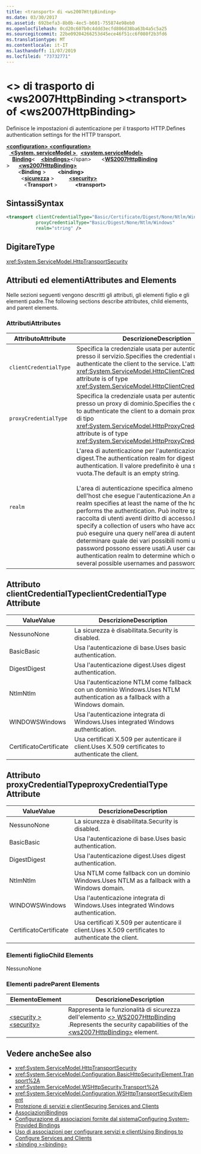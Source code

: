 ```yaml
---
title: <transport> di <ws2007HttpBinding>
ms.date: 03/30/2017
ms.assetid: 692befa3-8b0b-4ec5-b601-755874e98eb0
ms.openlocfilehash: 0cd20c607b0c4ddd3ecfd806d38ba63b4a5c5a25
ms.sourcegitcommit: 22be09204266253d45ece46f51cc6f080f2b3fd6
ms.translationtype: MT
ms.contentlocale: it-IT
ms.lasthandoff: 11/07/2019
ms.locfileid: "73732771"
---
```

# <a name="transport-of-ws2007httpbinding"></a><span data-ttu-id="fcc6f-102">\<> di trasporto di \<ws2007HttpBinding ></span><span class="sxs-lookup"><span data-stu-id="fcc6f-102">\<transport> of \<ws2007HttpBinding></span></span>
<span data-ttu-id="fcc6f-103">Definisce le impostazioni di autenticazione per il trasporto HTTP.</span><span class="sxs-lookup"><span data-stu-id="fcc6f-103">Defines authentication settings for the HTTP transport.</span></span>  
  
<span data-ttu-id="fcc6f-104">[ **\<configuration>** ](../configuration-element.md)</span><span class="sxs-lookup"><span data-stu-id="fcc6f-104">[**\<configuration>**](../configuration-element.md)</span></span>\
<span data-ttu-id="fcc6f-105">&nbsp;&nbsp;[ **\<System. serviceModel >** ](system-servicemodel.md)</span><span class="sxs-lookup"><span data-stu-id="fcc6f-105">&nbsp;&nbsp;[**\<system.serviceModel>**](system-servicemodel.md)</span></span>\
<span data-ttu-id="fcc6f-106">&nbsp;&nbsp;&nbsp;&nbsp;[**Binding**](bindings.md)\<</span><span class="sxs-lookup"><span data-stu-id="fcc6f-106">&nbsp;&nbsp;&nbsp;&nbsp;[**\<bindings>**](bindings.md)\</span></span>
<span data-ttu-id="fcc6f-107">&nbsp;&nbsp;&nbsp;&nbsp;&nbsp;&nbsp;\<[**WS2007HttpBinding**](ws2007httpbinding.md) ></span><span class="sxs-lookup"><span data-stu-id="fcc6f-107">&nbsp;&nbsp;&nbsp;&nbsp;&nbsp;&nbsp;[**\<ws2007HttpBinding>**](ws2007httpbinding.md)</span></span>\
<span data-ttu-id="fcc6f-108">&nbsp;&nbsp;&nbsp;&nbsp;&nbsp;&nbsp;&nbsp;&nbsp;\<**Binding** ></span><span class="sxs-lookup"><span data-stu-id="fcc6f-108">&nbsp;&nbsp;&nbsp;&nbsp;&nbsp;&nbsp;&nbsp;&nbsp;**\<binding>**</span></span>\
<span data-ttu-id="fcc6f-109">&nbsp;&nbsp;&nbsp;&nbsp;&nbsp;&nbsp;&nbsp;&nbsp;&nbsp;&nbsp;\<[**sicurezza**](security-of-ws2007httpbinding.md) ></span><span class="sxs-lookup"><span data-stu-id="fcc6f-109">&nbsp;&nbsp;&nbsp;&nbsp;&nbsp;&nbsp;&nbsp;&nbsp;&nbsp;&nbsp;[**\<security>**](security-of-ws2007httpbinding.md)</span></span>\
<span data-ttu-id="fcc6f-110">&nbsp;&nbsp;&nbsp;&nbsp;&nbsp;&nbsp;&nbsp;&nbsp;&nbsp;&nbsp;&nbsp;&nbsp;\<**Transport** ></span><span class="sxs-lookup"><span data-stu-id="fcc6f-110">&nbsp;&nbsp;&nbsp;&nbsp;&nbsp;&nbsp;&nbsp;&nbsp;&nbsp;&nbsp;&nbsp;&nbsp;**\<transport>**</span></span>  
  
## <a name="syntax"></a><span data-ttu-id="fcc6f-111">Sintassi</span><span class="sxs-lookup"><span data-stu-id="fcc6f-111">Syntax</span></span>  
  
```xml  
<transport clientCredentialType="Basic/Certificate/Digest/None/Ntlm/Windows"
           proxyCredentialType="Basic/Digest/None/Ntlm/Windows"
           realm="string" />
```  
  
## <a name="type"></a><span data-ttu-id="fcc6f-112">Digitare</span><span class="sxs-lookup"><span data-stu-id="fcc6f-112">Type</span></span>  
 <xref:System.ServiceModel.HttpTransportSecurity>  
  
## <a name="attributes-and-elements"></a><span data-ttu-id="fcc6f-113">Attributi ed elementi</span><span class="sxs-lookup"><span data-stu-id="fcc6f-113">Attributes and Elements</span></span>  
 <span data-ttu-id="fcc6f-114">Nelle sezioni seguenti vengono descritti gli attributi, gli elementi figlio e gli elementi padre.</span><span class="sxs-lookup"><span data-stu-id="fcc6f-114">The following sections describe attributes, child elements, and parent elements.</span></span>  
  
### <a name="attributes"></a><span data-ttu-id="fcc6f-115">Attributi</span><span class="sxs-lookup"><span data-stu-id="fcc6f-115">Attributes</span></span>  
  
|<span data-ttu-id="fcc6f-116">Attributo</span><span class="sxs-lookup"><span data-stu-id="fcc6f-116">Attribute</span></span>|<span data-ttu-id="fcc6f-117">Descrizione</span><span class="sxs-lookup"><span data-stu-id="fcc6f-117">Description</span></span>|  
|---------------|-----------------|  
|`clientCredentialType`|<span data-ttu-id="fcc6f-118">Specifica la credenziale usata per autenticare il client presso il servizio.</span><span class="sxs-lookup"><span data-stu-id="fcc6f-118">Specifies the credential used to authenticate the client to the service.</span></span> <span data-ttu-id="fcc6f-119">L'attributo è di tipo <xref:System.ServiceModel.HttpClientCredentialType>.</span><span class="sxs-lookup"><span data-stu-id="fcc6f-119">This attribute is of type <xref:System.ServiceModel.HttpClientCredentialType>.</span></span>|  
|`proxyCredentialType`|<span data-ttu-id="fcc6f-120">Specifica la credenziale usata per autenticare il client presso un proxy di dominio.</span><span class="sxs-lookup"><span data-stu-id="fcc6f-120">Specifies the credential used to authenticate the client to a domain proxy.</span></span> <span data-ttu-id="fcc6f-121">L'attributo è di tipo <xref:System.ServiceModel.HttpProxyCredentialType>.</span><span class="sxs-lookup"><span data-stu-id="fcc6f-121">This attribute is of type <xref:System.ServiceModel.HttpProxyCredentialType>.</span></span>|  
|`realm`|<span data-ttu-id="fcc6f-122">L'area di autenticazione per l'autenticazione di base o digest.</span><span class="sxs-lookup"><span data-stu-id="fcc6f-122">The authentication realm for digest or basic authentication.</span></span> <span data-ttu-id="fcc6f-123">Il valore predefinito è una stringa vuota.</span><span class="sxs-lookup"><span data-stu-id="fcc6f-123">The default is an empty string.</span></span><br /><br /> <span data-ttu-id="fcc6f-124">L'area di autenticazione specifica almeno il nome dell'host che esegue l'autenticazione.</span><span class="sxs-lookup"><span data-stu-id="fcc6f-124">An authentication realm specifies at least the name of the host that performs the authentication.</span></span> <span data-ttu-id="fcc6f-125">Può inoltre specificare una raccolta di utenti aventi diritto di accesso.</span><span class="sxs-lookup"><span data-stu-id="fcc6f-125">It can also specify a collection of users who have access.</span></span> <span data-ttu-id="fcc6f-126">Un utente può eseguire una query nell'area di autenticazione per determinare quale dei vari possibili nomi utente e password possono essere usati.</span><span class="sxs-lookup"><span data-stu-id="fcc6f-126">A user can query the authentication realm to determine which one of the several possible usernames and passwords can be used.</span></span>|  
  
## <a name="clientcredentialtype-attribute"></a><span data-ttu-id="fcc6f-127">Attributo clientCredentialType</span><span class="sxs-lookup"><span data-stu-id="fcc6f-127">clientCredentialType Attribute</span></span>  
  
|<span data-ttu-id="fcc6f-128">Value</span><span class="sxs-lookup"><span data-stu-id="fcc6f-128">Value</span></span>|<span data-ttu-id="fcc6f-129">Descrizione</span><span class="sxs-lookup"><span data-stu-id="fcc6f-129">Description</span></span>|  
|-----------|-----------------|  
|<span data-ttu-id="fcc6f-130">Nessuno</span><span class="sxs-lookup"><span data-stu-id="fcc6f-130">None</span></span>|<span data-ttu-id="fcc6f-131">La sicurezza è disabilitata.</span><span class="sxs-lookup"><span data-stu-id="fcc6f-131">Security is disabled.</span></span>|  
|<span data-ttu-id="fcc6f-132">Basic</span><span class="sxs-lookup"><span data-stu-id="fcc6f-132">Basic</span></span>|<span data-ttu-id="fcc6f-133">Usa l'autenticazione di base.</span><span class="sxs-lookup"><span data-stu-id="fcc6f-133">Uses basic authentication.</span></span>|  
|<span data-ttu-id="fcc6f-134">Digest</span><span class="sxs-lookup"><span data-stu-id="fcc6f-134">Digest</span></span>|<span data-ttu-id="fcc6f-135">Usa l'autenticazione digest.</span><span class="sxs-lookup"><span data-stu-id="fcc6f-135">Uses digest authentication.</span></span>|  
|<span data-ttu-id="fcc6f-136">Ntlm</span><span class="sxs-lookup"><span data-stu-id="fcc6f-136">Ntlm</span></span>|<span data-ttu-id="fcc6f-137">Usa l'autenticazione NTLM come fallback con un dominio Windows.</span><span class="sxs-lookup"><span data-stu-id="fcc6f-137">Uses NTLM authentication as a fallback with a Windows domain.</span></span>|  
|<span data-ttu-id="fcc6f-138">WINDOWS</span><span class="sxs-lookup"><span data-stu-id="fcc6f-138">Windows</span></span>|<span data-ttu-id="fcc6f-139">Usa l'autenticazione integrata di Windows.</span><span class="sxs-lookup"><span data-stu-id="fcc6f-139">Uses integrated Windows authentication.</span></span>|  
|<span data-ttu-id="fcc6f-140">Certificato</span><span class="sxs-lookup"><span data-stu-id="fcc6f-140">Certificate</span></span>|<span data-ttu-id="fcc6f-141">Usa certificati X.509 per autenticare il client.</span><span class="sxs-lookup"><span data-stu-id="fcc6f-141">Uses X.509 certificates to authenticate the client.</span></span>|  
  
## <a name="proxycredentialtype-attribute"></a><span data-ttu-id="fcc6f-142">Attributo proxyCredentialType</span><span class="sxs-lookup"><span data-stu-id="fcc6f-142">proxyCredentialType Attribute</span></span>  
  
|<span data-ttu-id="fcc6f-143">Value</span><span class="sxs-lookup"><span data-stu-id="fcc6f-143">Value</span></span>|<span data-ttu-id="fcc6f-144">Descrizione</span><span class="sxs-lookup"><span data-stu-id="fcc6f-144">Description</span></span>|  
|-----------|-----------------|  
|<span data-ttu-id="fcc6f-145">Nessuno</span><span class="sxs-lookup"><span data-stu-id="fcc6f-145">None</span></span>|<span data-ttu-id="fcc6f-146">La sicurezza è disabilitata.</span><span class="sxs-lookup"><span data-stu-id="fcc6f-146">Security is disabled.</span></span>|  
|<span data-ttu-id="fcc6f-147">Basic</span><span class="sxs-lookup"><span data-stu-id="fcc6f-147">Basic</span></span>|<span data-ttu-id="fcc6f-148">Usa l'autenticazione di base.</span><span class="sxs-lookup"><span data-stu-id="fcc6f-148">Uses basic authentication.</span></span>|  
|<span data-ttu-id="fcc6f-149">Digest</span><span class="sxs-lookup"><span data-stu-id="fcc6f-149">Digest</span></span>|<span data-ttu-id="fcc6f-150">Usa l'autenticazione digest.</span><span class="sxs-lookup"><span data-stu-id="fcc6f-150">Uses digest authentication.</span></span>|  
|<span data-ttu-id="fcc6f-151">Ntlm</span><span class="sxs-lookup"><span data-stu-id="fcc6f-151">Ntlm</span></span>|<span data-ttu-id="fcc6f-152">Usa NTLM come fallback con un dominio Windows.</span><span class="sxs-lookup"><span data-stu-id="fcc6f-152">Uses NTLM as a fallback with a Windows domain.</span></span>|  
|<span data-ttu-id="fcc6f-153">WINDOWS</span><span class="sxs-lookup"><span data-stu-id="fcc6f-153">Windows</span></span>|<span data-ttu-id="fcc6f-154">Usa l'autenticazione integrata di Windows.</span><span class="sxs-lookup"><span data-stu-id="fcc6f-154">Uses integrated Windows authentication.</span></span>|  
|<span data-ttu-id="fcc6f-155">Certificato</span><span class="sxs-lookup"><span data-stu-id="fcc6f-155">Certificate</span></span>|<span data-ttu-id="fcc6f-156">Usa certificati X.509 per autenticare il client.</span><span class="sxs-lookup"><span data-stu-id="fcc6f-156">Uses X.509 certificates to authenticate the client.</span></span>|  
  
### <a name="child-elements"></a><span data-ttu-id="fcc6f-157">Elementi figlio</span><span class="sxs-lookup"><span data-stu-id="fcc6f-157">Child Elements</span></span>  
 <span data-ttu-id="fcc6f-158">Nessuno</span><span class="sxs-lookup"><span data-stu-id="fcc6f-158">None</span></span>  
  
### <a name="parent-elements"></a><span data-ttu-id="fcc6f-159">Elementi padre</span><span class="sxs-lookup"><span data-stu-id="fcc6f-159">Parent Elements</span></span>  
  
|<span data-ttu-id="fcc6f-160">Elemento</span><span class="sxs-lookup"><span data-stu-id="fcc6f-160">Element</span></span>|<span data-ttu-id="fcc6f-161">Descrizione</span><span class="sxs-lookup"><span data-stu-id="fcc6f-161">Description</span></span>|  
|-------------|-----------------|  
|[<span data-ttu-id="fcc6f-162">\<security ></span><span class="sxs-lookup"><span data-stu-id="fcc6f-162">\<security></span></span>](security-of-ws2007httpbinding.md)|<span data-ttu-id="fcc6f-163">Rappresenta le funzionalità di sicurezza dell'elemento [\<> WS2007HttpBinding](ws2007httpbinding.md) .</span><span class="sxs-lookup"><span data-stu-id="fcc6f-163">Represents the security capabilities of the [\<ws2007HttpBinding>](ws2007httpbinding.md) element.</span></span>|  
  
## <a name="see-also"></a><span data-ttu-id="fcc6f-164">Vedere anche</span><span class="sxs-lookup"><span data-stu-id="fcc6f-164">See also</span></span>

- <xref:System.ServiceModel.HttpTransportSecurity>
- <xref:System.ServiceModel.Configuration.BasicHttpSecurityElement.Transport%2A>
- <xref:System.ServiceModel.WSHttpSecurity.Transport%2A>
- <xref:System.ServiceModel.Configuration.WSHttpTransportSecurityElement>
- [<span data-ttu-id="fcc6f-165">Protezione di servizi e client</span><span class="sxs-lookup"><span data-stu-id="fcc6f-165">Securing Services and Clients</span></span>](../../../wcf/feature-details/securing-services-and-clients.md)
- [<span data-ttu-id="fcc6f-166">Associazioni</span><span class="sxs-lookup"><span data-stu-id="fcc6f-166">Bindings</span></span>](../../../wcf/bindings.md)
- [<span data-ttu-id="fcc6f-167">Configurazione di associazioni fornite dal sistema</span><span class="sxs-lookup"><span data-stu-id="fcc6f-167">Configuring System-Provided Bindings</span></span>](../../../wcf/feature-details/configuring-system-provided-bindings.md)
- [<span data-ttu-id="fcc6f-168">Uso di associazioni per configurare servizi e client</span><span class="sxs-lookup"><span data-stu-id="fcc6f-168">Using Bindings to Configure Services and Clients</span></span>](../../../wcf/using-bindings-to-configure-services-and-clients.md)
- [<span data-ttu-id="fcc6f-169">\<binding ></span><span class="sxs-lookup"><span data-stu-id="fcc6f-169">\<binding></span></span>](bindings.md)
